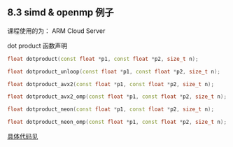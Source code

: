 ## 8.3 simd & openmp 例子

课程使用的为： ARM Cloud Server

dot product 函数声明
```c++
float dotproduct(const float *p1, const float *p2, size_t n);

float dotproduct_unloop(const float *p1, const float *p2, size_t n);

float dotproduct_avx2(const float *p1, const float *p2, size_t n);

float dotproduct_avx2_omp(const float *p1, const float *p2, size_t n);

float dotproduct_neon(const float *p1, const float *p2, size_t n);

float dotproduct_neon_omp(const float *p1, const float *p2, size_t n);
```

[具体代码见](https://github.com/kamaihamaiha/CPP-from-ShiqiYu/tree/main/week08/examples)